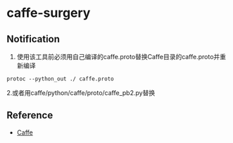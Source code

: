 # caffe-surgery

## Notification
1. 使用该工具前必须用自己编译的caffe.proto替换Caffe目录的caffe.proto并重新编译 
```
protoc --python_out ./ caffe.proto 
```
2.或者用caffe/python/caffe/proto/caffe_pb2.py替换

## Reference
* [Caffe](https://github.com/xxradon/PytorchToCaffe/tree/master/Caffe)
